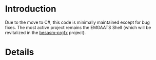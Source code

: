 # Introduction #

Due to the move to C#, this code is minimally maintained except for bug fixes.  The most active project remains the EMGAATS Shell (which will be revitalized in the [besasm-prgfx](http://code.google.com/p/besasm-prgfx) project).

# Details #